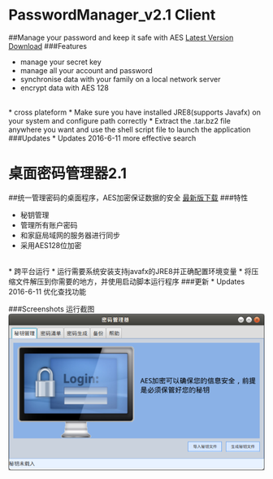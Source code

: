 # PasswordManager_v2.1 Client
##Manage your password and keep it safe with AES
[Latest Version Download](binary/v2.1/PM_v2.1.tar.bz2)
###Features
* manage your secret key
* manage all your account and password
* synchronise data with your family on a local network server
* encrypt data with AES 128
<br />
* cross plateform
* Make sure you have installed JRE8(supports Javafx) on your system and configure path correctly
* Extract the .tar.bz2 file anywhere you want and use the shell script file to launch the application
###Updates
* Updates 2016-6-11 more effective search

# 桌面密码管理器2.1
##统一管理密码的桌面程序，AES加密保证数据的安全
[最新版下载](binary/v2.1/PM_v2.1.tar.bz2)
###特性
* 秘钥管理
* 管理所有账户密码
* 和家庭局域网的服务器进行同步
* 采用AES128位加密
<br />
* 跨平台运行
* 运行需要系统安装支持javafx的JRE8并正确配置环境变量
* 将压缩文件解压到你需要的地方，并使用启动脚本运行程序
###更新
* Updates 2016-6-11 优化查找功能

###Screenshots 运行截图
![](screenshots/01.png)